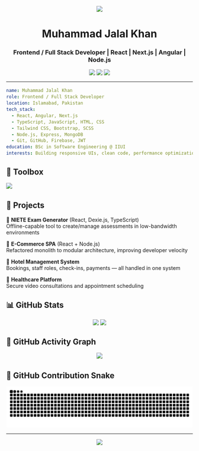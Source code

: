 <p align="center">
  <img src="https://capsule-render.vercel.app/api?text=Hey%20Everyone!%20👋&animation=fadeIn&type=waving&color=gradient&height=100"/>
</p>

<h1 align="center">Muhammad Jalal Khan</h1>
<h3 align="center">Frontend / Full Stack Developer | React | Next.js | Angular | Node.js</h3>

<p align="center">
  <a href="mailto:jalal.khan125@gmail.com"><img src="https://img.shields.io/badge/-Email-D14836?style=for-the-badge&logo=gmail&logoColor=white"></a>
  <a href="https://linkedin.com/in/muhammad-jalal-khan-9bb79a163"><img src="https://img.shields.io/badge/-LinkedIn-blue?style=for-the-badge&logo=linkedin&logoColor=white"></a>
  <a href="https://github.com/Jalalkhan-Dev"><img src="https://img.shields.io/badge/-GitHub-181717?style=for-the-badge&logo=github&logoColor=white"></a>
</p>

---

```yaml
name: Muhammad Jalal Khan
role: Frontend / Full Stack Developer
location: Islamabad, Pakistan
tech_stack:
  - React, Angular, Next.js
  - TypeScript, JavaScript, HTML, CSS
  - Tailwind CSS, Bootstrap, SCSS
  - Node.js, Express, MongoDB
  - Git, GitHub, Firebase, JWT
education: BSc in Software Engineering @ IIUI
interests: Building responsive UIs, clean code, performance optimization
```

## 🧰 Toolbox

<p align="left"> <img src="https://skillicons.dev/icons?i=html,css,js,ts,react,nextjs,redux,angular,nodejs,express,mongodb,tailwind,bootstrap,git,github,vscode,firebase,figma,xd" /> </p>

## 🚀 Projects

📝 **NIETE Exam Generator** (React, Dexie.js, TypeScript)  
Offline-capable tool to create/manage assessments in low-bandwidth environments

🛒 **E-Commerce SPA** (React + Node.js)  
Refactored monolith to modular architecture, improving developer velocity

🏨 **Hotel Management System**  
Bookings, staff roles, check-ins, payments — all handled in one system

💊 **Healthcare Platform**  
Secure video consultations and appointment scheduling

## 📊 GitHub Stats

<p align="center">
  <img src="https://github-readme-stats.vercel.app/api?username=Jalalkhan-Dev&show_icons=true&theme=radical&include_all_commits=true&count_private=true" />
  <img src="https://github-readme-stats.vercel.app/api/top-langs/?username=Jalalkhan-Dev&layout=compact&theme=radical&include_all_commits=true&count_private=true" />
</p>

## 🐍 GitHub Activity Graph

<div align="center">
  <img src="https://github-readme-activity-graph.cyclic.app/graph?username=Jalalkhan-Dev&theme=react-dark&bg_color=20232a&hide_border=true" />
</div>

## 🐍 GitHub Contribution Snake

<picture>
  <source media="(prefers-color-scheme: dark)" srcset="https://raw.githubusercontent.com/Jalalkhan-Dev/Jalalkhan-Dev/output/github-contribution-grid-snake-dark.svg">
  <source media="(prefers-color-scheme: light)" srcset="https://raw.githubusercontent.com/Jalalkhan-Dev/Jalalkhan-Dev/output/github-contribution-grid-snake.svg">
  <img alt="github contribution grid snake animation" src="https://raw.githubusercontent.com/Jalalkhan-Dev/Jalalkhan-Dev/output/github-contribution-grid-snake.svg">
</picture>

---

<p align="center"> <img src="https://capsule-render.vercel.app/api?text=Thanks%20for%20visiting!%20🧠&animation=fadeIn&type=waving&color=gradient&height=100"/> </p>
